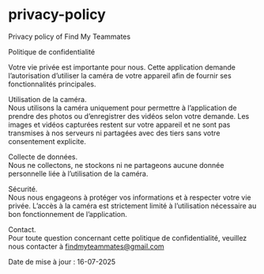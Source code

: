 # privacy-policy
Privacy policy of Find My Teammates

Politique de confidentialité

Votre vie privée est importante pour nous. Cette application demande l’autorisation d’utiliser la caméra de votre appareil afin de fournir ses fonctionnalités principales.

Utilisation de la caméra.   
Nous utilisons la caméra uniquement pour permettre à l’application de prendre des photos ou d’enregistrer des vidéos selon votre demande. Les images et vidéos capturées restent sur votre appareil et ne sont pas transmises à nos serveurs ni partagées avec des tiers sans votre consentement explicite.

Collecte de données.  
Nous ne collectons, ne stockons ni ne partageons aucune donnée personnelle liée à l’utilisation de la caméra.

Sécurité.   
Nous nous engageons à protéger vos informations et à respecter votre vie privée. L’accès à la caméra est strictement limité à l’utilisation nécessaire au bon fonctionnement de l’application.

Contact.   
Pour toute question concernant cette politique de confidentialité, veuillez nous contacter à findmyteammates@gmail.com

Date de mise à jour : 16-07-2025

